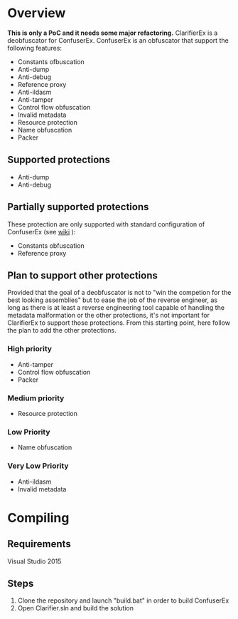 # Overview

**This is only a PoC and it needs some major refactoring.**
ClarifierEx is a deobfuscator for ConfuserEx.
ConfuserEx is an obfuscator that support the following features:
  - Constants ofbuscation
  - Anti-dump
  - Anti-debug
  - Reference proxy
  - Anti-ildasm
  - Anti-tamper
  - Control flow obfuscation
  - Invalid metadata
  - Resource protection
  - Name obfuscation
  - Packer

## Supported protections
  - Anti-dump
  - Anti-debug

## Partially supported protections
These protection are only supported with standard configuration of ConfuserEx (see [wiki](https://github.com/chaplin89/ClarifierEx/wiki/ConfuserEx-settings) ):

  - Constants obfuscation
  - Reference proxy

## Plan to support other protections
Provided that the goal of a deobfuscator is not to "win the competion for the best looking assemblies" but to ease the job of the reverse engineer, as long as there is at least a reverse engineering tool capable of handling the metadata malformation or the other protections, it's not important for ClarifierEx to support those protections. From this starting point, here follow the plan to add the other protections.

### High priority
  - Anti-tamper
  - Control flow obfuscation
  - Packer

### Medium priority
  - Resource protection

### Low Priority
  - Name obfuscation

### Very Low Priority
  - Anti-ildasm
  - Invalid metadata

# Compiling
## Requirements
Visual Studio 2015
## Steps
1. Clone the repository and launch "build.bat" in order to build ConfuserEx 
2. Open Clarifier.sln and build the solution
